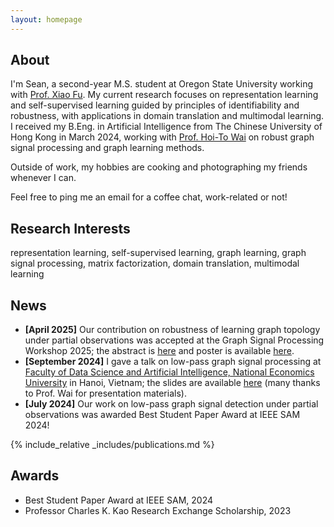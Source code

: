 ```yaml
---
layout: homepage
---
```


## About

I'm Sean, a second-year M.S. student at Oregon State University working with [Prof. Xiao Fu](https://web.engr.oregonstate.edu/~fuxia). My current research focuses on representation learning and self-supervised learning guided by principles of identifiability and robustness, with applications in domain translation and multimodal learning. I received my B.Eng. in Artificial Intelligence from The Chinese University of Hong Kong in March 2024, working with [Prof. Hoi-To Wai](https://www1.se.cuhk.edu.hk/~htwai) on robust graph signal processing and graph learning methods.

Outside of work, my hobbies are cooking and photographing my friends whenever I can.

Feel free to ping me an email for a coffee chat, work-related or not!

## Research Interests
representation learning, self-supervised learning, graph learning, graph signal processing, matrix factorization, domain translation, multimodal learning

## News
- **[April 2025]** Our contribution on robustness of learning graph topology under partial observations was accepted at the Graph Signal Processing Workshop 2025; the abstract is [here](./assets/files/GSPW2025_Paper.pdf) and poster is available [here](./assets/files/GSPW2025_Poster.pdf).
- **[September 2024]** I gave a talk on low-pass graph signal processing at [Faculty of Data Science and Artificial Intelligence, National Economics University](https://fda.neu.edu.vn/) in Hanoi, Vietnam; the slides are available [here](./assets/files/Talk_at_NEU_2024.pdf) (many thanks to Prof. Wai for presentation materials).
- **[July 2024]** Our work on low-pass graph signal detection under partial observations was awarded Best Student Paper Award at IEEE SAM 2024!

{% include_relative _includes/publications.md %}

## Awards

- Best Student Paper Award at IEEE SAM, 2024
- Professor Charles K. Kao Research Exchange Scholarship, 2023

<!-- {% include_relative _includes/services.md %} -->
